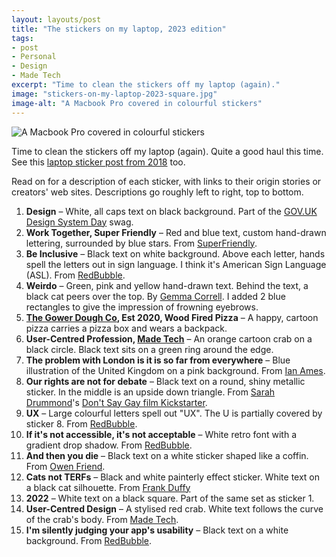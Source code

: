 ```yaml
---
layout: layouts/post
title: "The stickers on my laptop, 2023 edition"
tags:
- post
- Personal
- Design
- Made Tech
excerpt: "Time to clean the stickers off my laptop (again)."
image: "stickers-on-my-laptop-2023-square.jpg"
image-alt: "A Macbook Pro covered in colourful stickers"
---
```


![A Macbook Pro covered in colourful stickers](/images/stickers-on-my-laptop-2023.jpg)

Time to clean the stickers off my laptop (again). Quite a good haul this time. See this [laptop sticker post from 2018](https://www.benjystanton.co.uk/blog/the-stickers-on-my-laptop/) too.

Read on for a description of each sticker, with links to their origin stories or creators' web sites. Descriptions go roughly left to right, top to bottom.

1. **Design** – White, all caps text on black background. Part of the [GOV.UK Design System Day](https://designnotes.blog.gov.uk/2022/08/16/join-us-for-design-system-day-2022/) swag.
2. **Work Together, Super Friendly** – Red and blue text, custom hand-drawn lettering, surrounded by blue stars. From [SuperFriendly](https://superfriendly.com/).
3. **Be Inclusive** – Black text on white background. Above each letter, hands spell the letters out in sign language. I think it's American Sign Language (ASL). From [RedBubble](https://www.redbubble.com/i/sticker/Be-Inclusive-ASL-by-amyhutchison/57273663.EJUG5).
4. **Weirdo** – Green, pink and yellow hand-drawn text. Behind the text, a black cat peers over the top. By [Gemma Correll](https://www.badgebomb.com/products/weirdo-cat-sticker). I added 2 blue rectangles to give the impression of frowning eyebrows.
5. **[The Gower Dough Co](https://gowerdough.co.uk/), Est 2020, Wood Fired Pizza** – A happy, cartoon pizza carries a pizza box and wears a backpack.
6. **User-Centred Profession, [Made Tech](https://www.madetech.com/)** – An orange cartoon crab on a black circle. Black text sits on a green ring around the edge.
7. **The problem with London is it is so far from everywhere** – Blue illustration of the United Kingdom on a pink background. From [Ian Ames](https://ames.world/).
8. **Our rights are not for debate** – Black text on a round, shiny metallic sticker. In the middle is an upside down triangle. From [Sarah Drummond](https://sarah-drummond.com/)'s [Don't Say Gay film Kickstarter](https://www.kickstarter.com/projects/dontsaygay/dont-say-gay).
9. **UX** – Large colourful letters spell out "UX". The U is partially covered by sticker 8. From [RedBubble](https://www.redbubble.com/i/sticker/UX-User-Experience-Design-and-Research-by-minarama/33892312.EJUG5).
10. **If it's not accessible, it's not acceptable** – White retro font with a gradient drop shadow. From [RedBubble](https://www.redbubble.com/i/sticker/Retro-If-It-s-Not-Accessible-It-s-Not-Acceptable-by-abderr/81193269.EJUG5).
11. **And then you die** – Black text on a white sticker shaped like a coffin. From [Owen Friend](https://www.friendandfriends.co/store/p/bad-vibes-sticker-pack).
12. **Cats not TERFs** – Black and white painterly effect sticker. White text on a black cat silhouette. From [Frank Duffy](https://shop.frankduffy.co.uk/)
13. **2022** – White text on a black square. Part of the same set as sticker 1.
14. **User-Centred Design** – A stylised red crab. White text follows the curve of the crab's body. From [Made Tech](https://www.madetech.com/).
15. **I'm silently judging your app's usability** – Black text on a white background. From [RedBubble](https://www.redbubble.com/i/sticker/I-m-silently-judging-your-app-s-usability-by-aaworsham/53268518.EJUG5).